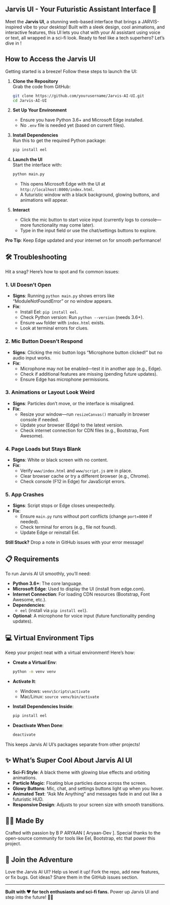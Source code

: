 ## Jarvis UI - Your Futuristic Assistant Interface 🤖

Meet the **Jarvis UI**, a stunning web-based interface that brings a JARVIS-inspired vibe to your desktop! Built with a sleek design, cool animations, and interactive features, this UI lets you chat with your AI assistant using voice or text, all wrapped in a sci-fi look. Ready to feel like a tech superhero? Let’s dive in !

## How to Access the Jarvis UI

Getting started is a breeze! Follow these steps to launch the UI:

1. **Clone the Repository**\
   Grab the code from GitHub:

   ```bash
   git clone https://github.com/yourusername/Jarvis-AI-UI.git
   cd Jarvis-AI-UI
   ```

2. **Set Up Your Environment**

   - Ensure you have Python 3.6+ and Microsoft Edge installed.
   - No `.env` file is needed yet (based on current files).

3. **Install Dependencies**\
   Run this to get the required Python package:

   ```bash
   pip install eel
   ```

4. **Launch the UI**\
   Start the interface with:

   ```bash
   python main.py
   ```

   - This opens Microsoft Edge with the UI at `http://localhost:8000/index.html`.
   - A futuristic window with a black background, glowing buttons, and animations will appear.

5. **Interact**

   - Click the mic button to start voice input (currently logs to console—more functionality may come later).
   - Type in the input field or use the chat/settings buttons to explore.

**Pro Tip**: Keep Edge updated and your internet on for smooth performance!

## 🛠️ Troubleshooting

Hit a snag? Here’s how to spot and fix common issues:

### 1. **UI Doesn’t Open**

- **Signs**: Running `python main.py` shows errors like “ModuleNotFoundError” or no window appears.
- **Fix**:
  - Install Eel: `pip install eel`.
  - Check Python version: Run `python --version` (needs 3.6+).
  - Ensure `www` folder with `index.html` exists.
  - Look at terminal errors for clues.

### 2. **Mic Button Doesn’t Respond**

- **Signs**: Clicking the mic button logs “Microphone button clicked!” but no audio input works.
- **Fix**:
  - Microphone may not be enabled—test it in another app (e.g., Edge).
  - Check if additional features are missing (pending future updates).
  - Ensure Edge has microphone permissions.

### 3. **Animations or Layout Look Weird**

- **Signs**: Particles don’t move, or the interface is misaligned.
- **Fix**:
  - Resize your window—run `resizeCanvas()` manually in browser console if needed.
  - Update your browser (Edge) to the latest version.
  - Check internet connection for CDN files (e.g., Bootstrap, Font Awesome).

### 4. **Page Loads but Stays Blank**

- **Signs**: White or black screen with no content.
- **Fix**:
  - Verify `www/index.html` and `www/script.js` are in place.
  - Clear browser cache or try a different browser (e.g., Chrome).
  - Check console (F12 in Edge) for JavaScript errors.

### 5. **App Crashes**

- **Signs**: Script stops or Edge closes unexpectedly.
- **Fix**:
  - Ensure `main.py` runs without port conflicts (change `port=8000` if needed).
  - Check terminal for errors (e.g., file not found).
  - Update Edge or reinstall Eel.

**Still Stuck?** Drop a note in GitHub issues with your error message!

## 📋 Requirements

To run Jarvis AI UI smoothly, you’ll need:

- **Python 3.6+**: The core language.
- **Microsoft Edge**: Used to display the UI (install from edge.com).
- **Internet Connection**: For loading CDN resources (Bootstrap, Font Awesome, etc.).
- **Dependencies**:
  - `eel` (install via `pip install eel`).
- **Optional**: A microphone for voice input (future functionality pending updates).

## 💻 Virtual Environment Tips

Keep your project neat with a virtual environment! Here’s how:

- **Create a Virtual Env**:

  ```bash
  python -m venv venv
  ```

- **Activate It**:

  - Windows: `venv\Scripts\activate`
  - Mac/Linux: `source venv/bin/activate`

- **Install Dependencies Inside**:

  ```bash
  pip install eel
  ```

- **Deactivate When Done**:

  ```bash
  deactivate
  ```

This keeps Jarvis AI UI’s packages separate from other projects!

## ✨ What’s Super Cool About Jarvis AI UI

- **Sci-Fi Style**: A black theme with glowing blue effects and orbiting animations.
- **Particle Magic**: Floating blue particles dance across the screen.
- **Glowy Buttons**: Mic, chat, and settings buttons light up when you hover.
- **Animated Text**: “Ask Me Anything” and messages fade in and out like a futuristic HUD.
- **Responsive Design**: Adjusts to your screen size with smooth transitions.

## 👨‍💻 Made By

Crafted with passion by B P ARYAAN \[ Aryaan-Dev \]. Special thanks to the open-source community for tools like Eel, Bootstrap, etc that power this project.

## 🤝 Join the Adventure

Love the Jarvis AI UI? Help us level it up! Fork the repo, add new features, or fix bugs. Got ideas? Share them in the GitHub issues section.

---

**Built with ❤️ for tech enthusiasts and sci-fi fans.** Power up Jarvis UI and step into the future! 🦸‍♂️
